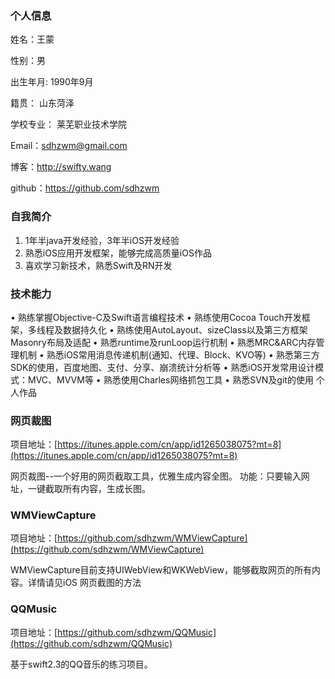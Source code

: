 ### 个人信息

姓名：王蒙

性别：男

出生年月: 1990年9月

籍贯： 山东菏泽

学校专业： 莱芜职业技术学院

Email：sdhzwm@gmail.com

博客：http://swifty.wang

github：https://github.com/sdhzwm

### 自我简介
1. 1年半java开发经验，3年半iOS开发经验
2. 熟悉iOS应用开发框架，能够完成高质量iOS作品
3. 喜欢学习新技术，熟悉Swift及RN开发

### 技术能力

• 熟练掌握Objective-C及Swift语言编程技术
• 熟练使用Cocoa Touch开发框架，多线程及数据持久化
• 熟练使用AutoLayout、sizeClass以及第三方框架Masonry布局及适配
• 熟悉runtime及runLoop运行机制
• 熟悉MRC&ARC内存管理机制
• 熟悉iOS常用消息传递机制(通知、代理、Block、KVO等)
• 熟悉第三方SDK的使用，百度地图、支付、分享、崩溃统计分析等
• 熟悉iOS开发常用设计模式：MVC、MVVM等
• 熟悉使用Charles网络抓包工具
• 熟悉SVN及git的使用
个人作品

### 网页裁图

项目地址：[https://itunes.apple.com/cn/app/id1265038075?mt=8](https://itunes.apple.com/cn/app/id1265038075?mt=8)

网页裁图--一个好用的网页截取工具，优雅生成内容全图。
功能：只要输入网址，一键截取所有内容，生成长图。

### WMViewCapture

项目地址：[https://github.com/sdhzwm/WMViewCapture](https://github.com/sdhzwm/WMViewCapture)


WMViewCapture目前支持UIWebView和WKWebView，能够截取网页的所有内容。详情请见iOS 网页截图的方法

### QQMusic
项目地址：[https://github.com/sdhzwm/QQMusic](https://github.com/sdhzwm/QQMusic)

基于swift2.3的QQ音乐的练习项目。
